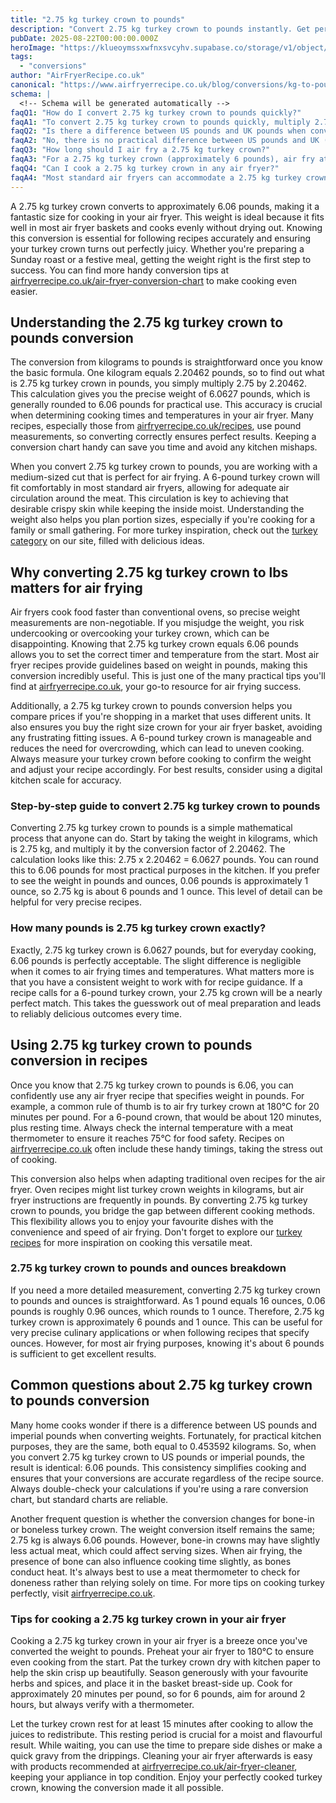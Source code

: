```yaml
---
title: "2.75 kg turkey crown to pounds"
description: "Convert 2.75 kg turkey crown to pounds instantly. Get perfect air fryer cooking times with our easy weight conversion chart and expert tips."
pubDate: 2025-08-22T00:00:00.000Z
heroImage: "https://klueoymssxwfnxsvcyhv.supabase.co/storage/v1/object/public/Shmucket/2-75-kg-turkey-crown-to-pounds.webp"
tags:
  - "conversions"
author: "AirFryerRecipe.co.uk"
canonical: "https://www.airfryerrecipe.co.uk/blog/conversions/kg-to-pounds/2-75-kg-turkey-crown-to-pounds"
schema: |
  <!-- Schema will be generated automatically -->
faqQ1: "How do I convert 2.75 kg turkey crown to pounds quickly?"
faqA1: "To convert 2.75 kg turkey crown to pounds quickly, multiply 2.75 by 2.20462. This gives you approximately 6.06 pounds. You can use this simple formula for any kilogram to pound conversion in the kitchen. For air frying, this weight helps determine accurate cooking times."
faqQ2: "Is there a difference between US pounds and UK pounds when converting 2.75 kg turkey crown?"
faqA2: "No, there is no practical difference between US pounds and UK (imperial) pounds for kitchen conversions. Both are defined as 0.453592 kilograms, so converting 2.75 kg turkey crown to pounds gives the same result: about 6.06 pounds. This makes it easy to use recipes from either system."
faqQ3: "How long should I air fry a 2.75 kg turkey crown?"
faqA3: "For a 2.75 kg turkey crown (approximately 6 pounds), air fry at 180°C for about 20 minutes per pound. This totals around 2 hours, but always use a meat thermometer to check the internal temperature reaches 75°C. Rest the turkey for 15 minutes before carving for the best results."
faqQ4: "Can I cook a 2.75 kg turkey crown in any air fryer?"
faqA4: "Most standard air fryers can accommodate a 2.75 kg turkey crown (6 pounds), but always check your model's basket dimensions first. Ensure the crown fits without touching the heating element for safe and even cooking. If your air fryer is smaller, consider a smaller crown or check for recipe adjustments on airfryerrecipe.co.uk."
---
```

<p>A 2.75 kg turkey crown converts to approximately 6.06 pounds, making it a fantastic size for cooking in your air fryer. This weight is ideal because it fits well in most air fryer baskets and cooks evenly without drying out. Knowing this conversion is essential for following recipes accurately and ensuring your turkey crown turns out perfectly juicy. Whether you're preparing a Sunday roast or a festive meal, getting the weight right is the first step to success. You can find more handy conversion tips at <a href=https://www.airfryerrecipe.co.uk/air-fryer-conversion-chart>airfryerrecipe.co.uk/air-fryer-conversion-chart</a> to make cooking even easier.</p>

<h2>Understanding the 2.75 kg turkey crown to pounds conversion</h2>
<p>The conversion from kilograms to pounds is straightforward once you know the basic formula. One kilogram equals 2.20462 pounds, so to find out what is 2.75 kg turkey crown in pounds, you simply multiply 2.75 by 2.20462. This calculation gives you the precise weight of 6.0627 pounds, which is generally rounded to 6.06 pounds for practical use. This accuracy is crucial when determining cooking times and temperatures in your air fryer. Many recipes, especially those from <a href=https://www.airfryerrecipe.co.uk/recipes>airfryerrecipe.co.uk/recipes</a>, use pound measurements, so converting correctly ensures perfect results. Keeping a conversion chart handy can save you time and avoid any kitchen mishaps.</p>

<p>When you convert 2.75 kg turkey crown to pounds, you are working with a medium-sized cut that is perfect for air frying. A 6-pound turkey crown will fit comfortably in most standard air fryers, allowing for adequate air circulation around the meat. This circulation is key to achieving that desirable crispy skin while keeping the inside moist. Understanding the weight also helps you plan portion sizes, especially if you're cooking for a family or small gathering. For more turkey inspiration, check out the <a href=https://www.airfryerrecipe.co.uk/recipe-category/turkey>turkey category</a> on our site, filled with delicious ideas.</p>

<h2>Why converting 2.75 kg turkey crown to lbs matters for air frying</h2>
<p>Air fryers cook food faster than conventional ovens, so precise weight measurements are non-negotiable. If you misjudge the weight, you risk undercooking or overcooking your turkey crown, which can be disappointing. Knowing that 2.75 kg turkey crown equals 6.06 pounds allows you to set the correct timer and temperature from the start. Most air fryer recipes provide guidelines based on weight in pounds, making this conversion incredibly useful. This is just one of the many practical tips you'll find at <a href=https://www.airfryerrecipe.co.uk/>airfryerrecipe.co.uk</a>, your go-to resource for air frying success.</p>

<p>Additionally, a 2.75 kg turkey crown to pounds conversion helps you compare prices if you're shopping in a market that uses different units. It also ensures you buy the right size crown for your air fryer basket, avoiding any frustrating fitting issues. A 6-pound turkey crown is manageable and reduces the need for overcrowding, which can lead to uneven cooking. Always measure your turkey crown before cooking to confirm the weight and adjust your recipe accordingly. For best results, consider using a digital kitchen scale for accuracy.</p>

<h3>Step-by-step guide to convert 2.75 kg turkey crown to pounds</h3>
<p>Converting 2.75 kg turkey crown to pounds is a simple mathematical process that anyone can do. Start by taking the weight in kilograms, which is 2.75 kg, and multiply it by the conversion factor of 2.20462. The calculation looks like this: 2.75 x 2.20462 = 6.0627 pounds. You can round this to 6.06 pounds for most practical purposes in the kitchen. If you prefer to see the weight in pounds and ounces, 0.06 pounds is approximately 1 ounce, so 2.75 kg is about 6 pounds and 1 ounce. This level of detail can be helpful for very precise recipes.</p>

<h3>How many pounds is 2.75 kg turkey crown exactly?</h3>
<p>Exactly, 2.75 kg turkey crown is 6.0627 pounds, but for everyday cooking, 6.06 pounds is perfectly acceptable. The slight difference is negligible when it comes to air frying times and temperatures. What matters more is that you have a consistent weight to work with for recipe guidance. If a recipe calls for a 6-pound turkey crown, your 2.75 kg crown will be a nearly perfect match. This takes the guesswork out of meal preparation and leads to reliably delicious outcomes every time.</p>

<h2>Using 2.75 kg turkey crown to pounds conversion in recipes</h2>
<p>Once you know that 2.75 kg turkey crown to pounds is 6.06, you can confidently use any air fryer recipe that specifies weight in pounds. For example, a common rule of thumb is to air fry turkey crown at 180°C for 20 minutes per pound. For a 6-pound crown, that would be about 120 minutes, plus resting time. Always check the internal temperature with a meat thermometer to ensure it reaches 75°C for food safety. Recipes on <a href=https://www.airfryerrecipe.co.uk/>airfryerrecipe.co.uk</a> often include these handy timings, taking the stress out of cooking.</p>

<p>This conversion also helps when adapting traditional oven recipes for the air fryer. Oven recipes might list turkey crown weights in kilograms, but air fryer instructions are frequently in pounds. By converting 2.75 kg turkey crown to pounds, you bridge the gap between different cooking methods. This flexibility allows you to enjoy your favourite dishes with the convenience and speed of air frying. Don't forget to explore our <a href=https://www.airfryerrecipe.co.uk/recipe-category/turkey>turkey recipes</a> for more inspiration on cooking this versatile meat.</p>

<h3>2.75 kg turkey crown to pounds and ounces breakdown</h3>
<p>If you need a more detailed measurement, converting 2.75 kg turkey crown to pounds and ounces is straightforward. As 1 pound equals 16 ounces, 0.06 pounds is roughly 0.96 ounces, which rounds to 1 ounce. Therefore, 2.75 kg turkey crown is approximately 6 pounds and 1 ounce. This can be useful for very precise culinary applications or when following recipes that specify ounces. However, for most air frying purposes, knowing it's about 6 pounds is sufficient to get excellent results.</p>

<h2>Common questions about 2.75 kg turkey crown to pounds conversion</h2>
<p>Many home cooks wonder if there is a difference between US pounds and imperial pounds when converting weights. Fortunately, for practical kitchen purposes, they are the same, both equal to 0.453592 kilograms. So, when you convert 2.75 kg turkey crown to US pounds or imperial pounds, the result is identical: 6.06 pounds. This consistency simplifies cooking and ensures that your conversions are accurate regardless of the recipe source. Always double-check your calculations if you're using a rare conversion chart, but standard charts are reliable.</p>

<p>Another frequent question is whether the conversion changes for bone-in or boneless turkey crown. The weight conversion itself remains the same; 2.75 kg is always 6.06 pounds. However, bone-in crowns may have slightly less actual meat, which could affect serving sizes. When air frying, the presence of bone can also influence cooking time slightly, as bones conduct heat. It's always best to use a meat thermometer to check for doneness rather than relying solely on time. For more tips on cooking turkey perfectly, visit <a href=https://www.airfryerrecipe.co.uk/>airfryerrecipe.co.uk</a>.</p>

<h3>Tips for cooking a 2.75 kg turkey crown in your air fryer</h3>
<p>Cooking a 2.75 kg turkey crown in your air fryer is a breeze once you've converted the weight to pounds. Preheat your air fryer to 180°C to ensure even cooking from the start. Pat the turkey crown dry with kitchen paper to help the skin crisp up beautifully. Season generously with your favourite herbs and spices, and place it in the basket breast-side up. Cook for approximately 20 minutes per pound, so for 6 pounds, aim for around 2 hours, but always verify with a thermometer.</p>

<p>Let the turkey crown rest for at least 15 minutes after cooking to allow the juices to redistribute. This resting period is crucial for a moist and flavourful result. While waiting, you can use the time to prepare side dishes or make a quick gravy from the drippings. Cleaning your air fryer afterwards is easy with products recommended at <a href=https://www.airfryerrecipe.co.uk/air-fryer-cleaner>airfryerrecipe.co.uk/air-fryer-cleaner</a>, keeping your appliance in top condition. Enjoy your perfectly cooked turkey crown, knowing the conversion made it all possible.</p>
